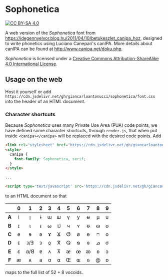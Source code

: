 # Sophonetica

[![CC BY-SA 4.0][license-shield]][license]

A web version of the _Sophonetica_ font from https://idegennyelvor.blog.hu/2011/04/10/betukeszlet_canipa_hoz, designed to write phonetics using Luciano Canepari's canIPA. More details about canIPA can be found at http://www.canipa.net/doku.php.

_Sophonetica_ is licensed under a [Creative Commons Attribution-ShareAlike 4.0 International License][license].

[license]: http://creativecommons.org/licenses/by-sa/4.0/
[license-shield]: https://img.shields.io/badge/License-CC%20BY--SA%204.0-lightgrey.svg

## Usage on the web

Host it yourself or add `https://cdn.jsdelivr.net/gh/giancarloantonucci/sophonetica/font.css` into the header of an HTML document.

### Character shortcuts

Because _Sophonetica_ uses many Private Use Area (PUA) code points, we have defined some character shortcuts, through `render.js`, that when put inside `<canipa></canipa>` will be replaced with the desired code points. Add

```html
<link rel="stylesheet" href="https://cdn.jsdelivr.net/gh/giancarloantonucci/sophonetica/font.css">
<style>
  canipa {
    font-family: Sophonetica, serif;
  }
</style>

...

<script type='text/javascript' src='https://cdn.jsdelivr.net/gh/giancarloantonucci/sophonetica/render.js'></script>
```

to an HTML document so that

|     |  0  |  1  |  2  |  3  |  4  |  5  |  6  |  7  |  8  |  9  |
|:---:|:---:|:---:|:---:|:---:|:---:|:---:|:---:|:---:|:---:|:---:|
|**A**|  i  |  ᴉ  |  ɨ  |  ɯ  |  ш  |  ү  |  y  |  ʉ  |  μ  |  u  |
|**B**|  ɪ  |  ι  |  ᵻ  |  ⍵  |  ௰  |  ч  |  ʏ  |  ᵿ  |  ɷ  |  ʊ  |
|**C**|  e  |  ɘ  |  ə  |  ɤ  |  ⴴ  |  ⵚ  |  ø  |  ɵ  |  ෆ  |  o  |
|**D**|  ᴇ  | ⱻ/Ǝ |  ᴈ  |  ჲ  |  ⴳ  |  ⵕ  |  ᴓ  |  ɞ  |  ᓄ  |  σ  |
|**E**|  ɛ  | 𐐺/ꓭ |  ɐ  |  ᴧ  |  ⊼  |  ᴂ  |  œ  |  ᴔ  |  ʚ  |  ɔ  |
|**F**|  æ  |  ᴀ  |  a  |  ɑ  |  ⍺  |  Œ  |  ɶ  |  ϭ  |  @  |  ɒ  |

maps to the full list of 52 + 8 vocoids.
